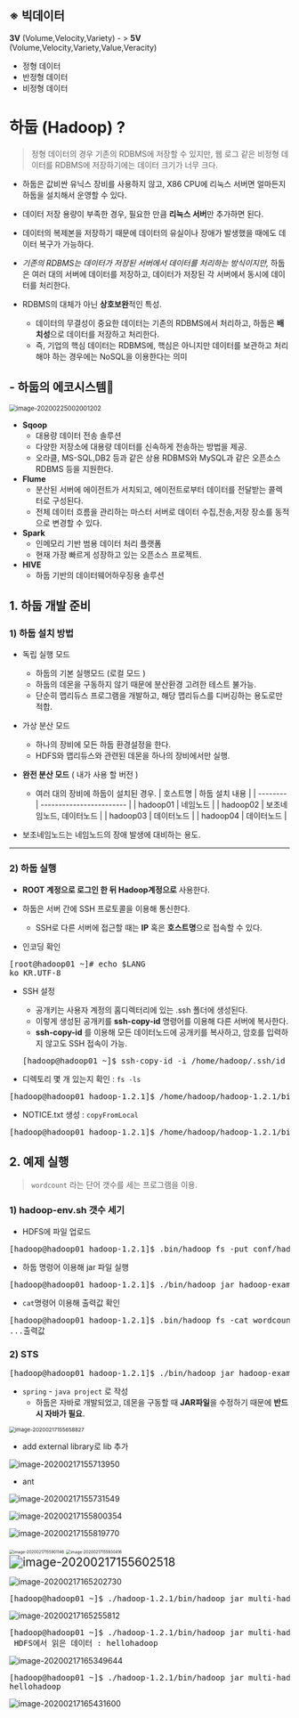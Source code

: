 
## ※ 빅데이터

**3V** (Volume,Velocity,Variety) - > **5V** (Volume,Velocity,Variety,Value,Veracity)

* 정형 데이터
* 반정형 데이터
* 비정형 데이터

# 하둡 (Hadoop) ?

> 정형 데이터의 경우 기존의 RDBMS에 저장할 수 있지만, 웹 로그 같은 비정형 데이터를 RDBMS에 저장하기에는 데이터 크기가 너무 크다.

* 하둡은 값비싼 유닉스 장비를 사용하지 않고, X86 CPU에 리눅스 서버면 얼마든지 하둡을 설치해서 운영할 수 있다.

* 데이터 저장 용량이 부족한 경우, 필요한 만큼 **리눅스 서버**만 추가하면 된다.
* 데이터의 복제본을 저장하기 때문에 데이터의 유실이나 장애가 발생했을 때에도 데이터 복구가 가능하다.
* *기존의 RDBMS는 데이터가 저장된 서버에서 데이터를 처리하는 방식이지만,* 하둡은 여러 대의 서버에 데이터를 저장하고, 데이터가 저장된 각 서버에서 동시에 데이터를 처리한다.
* RDBMS의 대체가 아닌 **상호보완**적인 특성.
  * 데이터의 무결성이 중요한 데이터는 기존의 RDBMS에서 처리하고, 하둡은 **배치성**으로 데이터를 저장하고 처리한다.
  * 즉, 기업의 핵심 데이터는 RDBMS에, 핵심은 아니지만 데이터를 보관하고 처리해야 하는 경우에는 NoSQL을 이용한다는 의미 



## - 하둡의 에코시스템:revolving_hearts:

<img src="images/image-20200225002001202.png" alt="image-20200225002001202" style="zoom:80%;" />

* **Sqoop**
  * 대용량 데이터 전송 솔루션
  * 다양한 저장소에 대용량 데이터를 신속하게 전송하는 방법을 제공.
  * 오라클, MS-SQL,DB2 등과 같은 상용 RDBMS와 MySQL과 같은 오픈소스 RDBMS 등을 지원한다.
* **Flume**
  * 분산된 서버에 에이전트가 서치되고, 에이전트로부터 데이터를 전달받는 콜렉터로 구성된다.
  * 전체 데이터 흐름을 관리하는 마스터 서버로 데이터 수집,전송,저장 장소를 동적으로 변경할 수 있다.
* **Spark**
  * 인메모리 기반 범용 데이터 처리 플랫폼
  * 현재 가장 빠르게 성장하고 있는 오픈소스 프로젝트.
* **HIVE**
  * 하둡 기반의 데이터웨어하우징용 솔루션



## 1. 하둡 개발 준비

### 1) 하둡 설치 방법 

* 독립 실행 모드
  * 하둡의 기본 실행모드 (로컬 모드 )
  * 하둡의 데몬을 구동하지 않기 때문에 분산환경 고려한 테스트 불가능.
  * 단순히 맵리듀스 프로그램을 개발하고, 해당 맵리듀스를 디버깅하는 용도로만 적합.
* 가상 분산 모드
  * 하나의 장비에 모든 하둡 환경설정을 한다.
  * HDFS와 맵리듀스와 관련된 데몬을 하나의 장비에서만 실행.

* **완전 분산 모드** ( 내가 사용 할 버전 )

  * 여러 대의 장비에 하둡이 설치된 경우.
| 호스트명 | 하둡 설치 내용           |
| -------- | ------------------------ |
| hadoop01 | 네임노드                 |
| hadoop02 | 보조네임노드, 데이터노드 |
| hadoop03 | 데이터노드               |
| hadoop04 | 데이터노드               |


* 보조네임노드는 네임노드의 장애 발생에 대비하는 용도.

---

### 2) 하둡 실행


* **ROOT 계정으로 로그인 한 뒤 Hadoop계정으로** 사용한다.

* 하둡은 서버 간에 SSH 프로토콜을 이용해 통신한다.


  * SSH로 다른 서버에 접근할 때는 **IP** 혹은 **호스트명**으로 접속할 수 있다.

    

* 인코딩 확인

<pre>[root@hadoop01 ~]# echo $LANG
ko_KR.UTF-8
</pre>

* SSH 설정

  * 공개키는 사용자 계정의 홈디렉터리에 있는 .ssh 폴더에 생성된다.
  * 이렇게 생성된 공개키를 **ssh-copy-id** 명령어를 이용해 다른 서버에 복사한다. 
  * **ssh-copy-id** 를 이용해 모든 데이터노드에 공개키를 복사하고, 암호를 입력하지 않고도 SSH 접속이 가능.

  <pre>[hadoop@hadoop01 ~]$ ssh-copy-id -i /home/hadoop/.ssh/id_rsa.pub haddop@hadoop02</pre>

* 디렉토리 몇 개 있는지 확인  : `fs -ls`

<pre>[hadoop@hadoop01 hadoop-1.2.1]$ /home/hadoop/hadoop-1.2.1/bin/hadoop fs -ls /input
</pre>

* NOTICE.txt 생성 : `copyFromLocal`

<pre>[hadoop@hadoop01 hadoop-1.2.1]$ /home/hadoop/hadoop-1.2.1/bin/hadoop fs -copyFromLocal NOTICE.txt /myinput
</pre>

## 2. 예제 실행

> `wordcount` 라는 단어 갯수를 세는 프로그램을 이용.

### 1) hadoop-env.sh 갯수 세기

* HDFS에 파일 업로드

<pre>[hadoop@hadoop01 hadoop-1.2.1]$ .bin/hadoop fs -put conf/hadoop-env.sh conf/hadoop-env.sh
</pre>

* 하둡 명령어 이용해 jar 파일 실행

<pre>[hadoop@hadoop01 hadoop-1.2.1]$ ./bin/hadoop jar hadoop-examples-1.2.1.jar wordcount conf/hadoop-env.sh wordcount_output
</pre>

* `cat`명령어 이용해 출력값 확인

<pre>[hadoop@hadoop01 hadoop-1.2.1]$ .bin/hadoop fs -cat wordcount_output/part-r-00000
...출력값
</pre>

### 2) STS 

<pre>[hadoop@hadoop01 hadoop-1.2.1]$ ./bin/hadoop jar hadoop-examples-1.2.1.jar wordcount /myinput/NOTICE.txt /wordcount_output
</pre>

* `spring` - `java project` 로 작성
  * 하둡은 자바로 개발되었고, 데몬을 구동할 때 **JAR파일**을 수정하기 때문에 **반드시 자바가 필요**.

<img src="images/image-20200217155658827.png" alt="image-20200217155658827" style="zoom:67%;" />

* add external library로 lib 추가

![image-20200217155713950](images/image-20200217155713950.png)

* ant

![image-20200217155731549](images/image-20200217155731549.png)

![image-20200217155800354](images/image-20200217155800354.png)

![image-20200217155819770](images/image-20200217155819770.png)

<img src="images/image-20200217155901146.png" alt="image-20200217155901146" style="zoom:50%;" />

<img src="images/image-20200217155930416.png" alt="image-20200217155930416" style="zoom:50%;" />

<img src="images/image-20200217155602518.png" alt="image-20200217155602518" style="zoom:150%;" />

![image-20200217165202730](images/image-20200217165202730.png)

<pre>[hadoop@hadoop01 ~]$ ./hadoop-1.2.1/bin/hadoop jar multi-hadoop-examples.jar hdfs.exam.HDFSExam01 output.txt hellohadoop
</pre>

![image-20200217165255812](images/image-20200217165255812.png)

<pre>[hadoop@hadoop01 ~]$ ./hadoop-1.2.1/bin/hadoop jar multi-hadoop-examples.jar hdfs.exam.HDFSExam02 output.txt
 HDFS에서 읽은 데이터 : hellohadoop
</pre>

![image-20200217165349644](images/image-20200217165349644.png)

<pre>[hadoop@hadoop01 ~]$ ./hadoop-1.2.1/bin/hadoop jar multi-hadoop-examples.jar hdfs.exam.HDFSCopyTest secondfile.txt
hellohadoop
</pre>

![image-20200217165431600](images/image-20200217165431600.png)